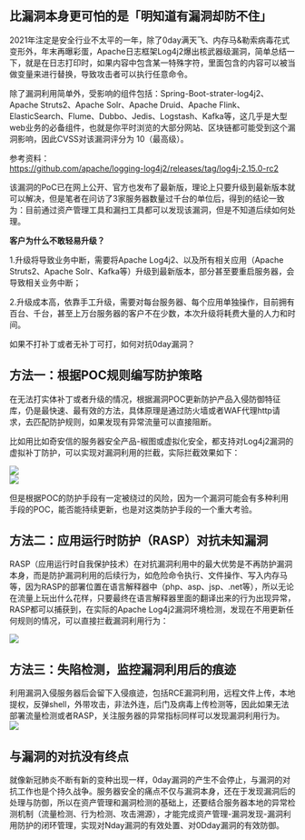 比漏洞本身更可怕的是「明知道有漏洞却防不住」
----------------------

2021年注定是安全行业不太平的一年，除了0day满天飞、内存马&amp;勒索病毒花式变形外，年末再曝彩蛋，Apache日志框架Log4j2爆出核武器级漏洞，简单总结一下，就是在日志打印时，如果内容中包含某一特殊字符，里面包含的内容可以被当做变量来进行替换，导致攻击者可以执行任意命令。

除了漏洞利用简单外，受影响的组件包括：Spring-Boot-strater-log4j2、Apache Struts2、Apache Solr、Apache Druid、Apache Flink、ElasticSearch、Flume、Dubbo、Jedis、Logstash、Kafka等，这几乎是大型web业务的必备组件，也就是你平时浏览的大部分网站、区块链都可能受到这个漏洞影响，因此CVSS对该漏洞评分为 10（最高级）。

参考资料：  
<https://github.com/apache/logging-log4j2/releases/tag/log4j-2.15.0-rc2>

该漏洞的PoC已在网上公开、官方也发布了最新版，理论上只要升级到最新版本就可以解决，但是笔者在问访了3家服务器数量过千台的单位后，得到的结论一致为：目前通过资产管理工具和漏扫工具都可以发现该漏洞，但是不知道后续如何处理。

**客户为什么不敢轻易升级？**

1.升级将导致业务中断，需要将Apache Log4j2、以及所有相关应用（Apache Struts2、Apache Solr、Kafka等）升级到最新版本，部分甚至要重启服务器，会导致相关业务中断；

2.升级成本高，依靠手工升级，需要对每台服务器、每个应用单独操作，目前拥有百台、千台，甚至上万台服务器的客户不在少数，本次升级将耗费大量的人力和时间。

如果不打补丁或者无补丁可打，如何对抗0day漏洞？

方法一：根据POC规则编写防护策略
-----------------

在无法打实体补丁或者升级的情况，根据漏洞POC更新防护产品入侵防御特征库，仍是最快速、最有效的方法，具体原理是通过防火墙或者WAF代理http请求，去匹配防护规则，如果发现有异常流量可以直接阻断。

比如用比如奇安信的服务器安全产品-椒图或虚拟化安全，都支持对Log4j2漏洞的虚拟补丁防护，可以实现对漏洞利用的拦截，实际拦截效果如下：

![](https://shs3.b.qianxin.com/attack_forum/2021/12/attach-e053fe667a2bba8aae4c999a3bac15c2b4c3b5a6.png)  
![](https://shs3.b.qianxin.com/attack_forum/2021/12/attach-0565a2917a5bdef6912c681b68d7a4c71824dafd.png)

但是根据POC的防护手段有一定被绕过的风险，因为一个漏洞可能会有多种利用手段的POC，能否能持续更新，也是对这类防护手段的一个重大考验。

方法二：应用运行时防护（RASP）对抗未知漏洞
-----------------------

RASP（应用运行时自我保护技术）在对抗漏洞利用中的最大优势是不再防护漏洞本身，而是防护漏洞利用的后续行为，如危险命令执行、文件操作、写入内存马等，因为RASP的部署位置在语言解释器中（php、asp、jsp、.net等），所以无论在流量上玩出什么花样，只要最终在语言解释器里面的翻译出来的行为出现异常，RASP都可以捕获到，在实际的Apache Log4j2漏洞环境检测，发现在不用更新任何规则的情况，可以直接拦截漏洞利用行为：

![](https://shs3.b.qianxin.com/attack_forum/2021/12/attach-9cdb72ed84b769b268775799e68e7ebaef3cdf5b.png)

方法三：失陷检测，监控漏洞利用后的痕迹
-------------------

利用漏洞入侵服务器后会留下入侵痕迹，包括RCE漏洞利用，远程文件上传，本地提权，反弹shell，外带攻击，非法外连，后门及病毒上传检测等，因此如果无法部署流量检测或者RASP，关注服务器的异常指标同样可以发现漏洞利用行为。  
![](https://shs3.b.qianxin.com/attack_forum/2021/12/attach-a89d2c718e08120664cd2267e1b5cacafecd8f68.png)

与漏洞的对抗没有终点
----------

就像新冠肺炎不断有新的变种出现一样，0day漏洞的产生不会停止，与漏洞的对抗工作也是个持久战争。服务器安全的痛点不仅与漏洞本身，还在于发现漏洞后的处理与防御，所以在资产管理和漏洞检测的基础上，还要结合服务器本地的异常检测机制（流量检测、行为检测、攻击溯源），才能完成资产管理-漏洞发现-漏洞利用防护的闭环管理，实现对Nday漏洞的有效处置、对0Dday漏洞的有效防御。